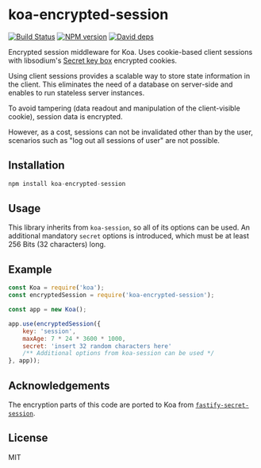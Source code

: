 # koa-encrypted-session

[![Build Status](https://travis-ci.org/nicokaiser/koa-encrypted-session.svg?branch=master)](https://travis-ci.org/nicokaiser/koa-encrypted-session)
[![NPM version][npm-image]][npm-url]
[![David deps][david-image]][david-url]

[npm-image]: https://img.shields.io/npm/v/koa-encrypted-session.svg?style=flat-square
[npm-url]: https://npmjs.org/package/koa-encrypted-session
[david-image]: https://img.shields.io/david/nicokaiser/koa-encrypted-session.svg?style=flat-square
[david-url]: https://david-dm.org/nicokaiser/koa-encrypted-session
[download-image]: https://img.shields.io/npm/dm/koa-encrypted-session.svg?style=flat-square
[download-url]: https://npmjs.org/package/koa-encrypted-session

Encrypted session middleware for Koa. Uses cookie-based client sessions with libsodium's [Secret key box](https://github.com/sodium-friends/sodium-native#secret-key-box-encryption) encrypted cookies.

Using client sessions provides a scalable way to store state information in the client. This eliminates the need of a database on server-side and enables to run stateless server instances.

To avoid tampering (data readout and manipulation of the client-visible cookie), session data is encrypted.

However, as a cost, sessions can not be invalidated other than by the user, scenarios such as "log out all sessions of user" are not possible.

## Installation

```js
npm install koa-encrypted-session
```

## Usage

This library inherits from `koa-session`, so all of its options can be used. An additional mandatory `secret` options is introduced, which must be at least 256 Bits (32 characters) long.

## Example

```js
const Koa = require('koa');
const encryptedSession = require('koa-encrypted-session');

const app = new Koa();

app.use(encryptedSession({
    key: 'session',
    maxAge: 7 * 24 * 3600 * 1000,
    secret: 'insert 32 random characters here'
    /** Additional options from koa-session can be used */
}, app));
```

## Acknowledgements

The encryption parts of this code are ported to Koa from [`fastify-secret-session`](https://github.com/mcollina/fastify-secure-session).

## License

MIT
